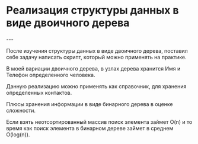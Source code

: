 
<h1>Реализация структуры данных в виде двоичного дерева</h1>
---

<p>После изучения структуры данных в виде двоичного дерева, поставил себе задачу написать скрипт, который можно применять на практике. </p>
<p>В моей вариации двоичного дерева, в узлах дерева хранится Имя и Телефон определенного человека.</p>
<p>Данную реализацию можно применять как справочник, для хранения определенных контактов.</p>
<p>Плюсы хранения информации в виде бинарного дерева в оценке сложности.</p>
</p>Если взять неотсортированный массив поиск элемента займет O(n) и то время как поиск элемента в бинарном дереве займет в среднем O(log(n)).</p>

